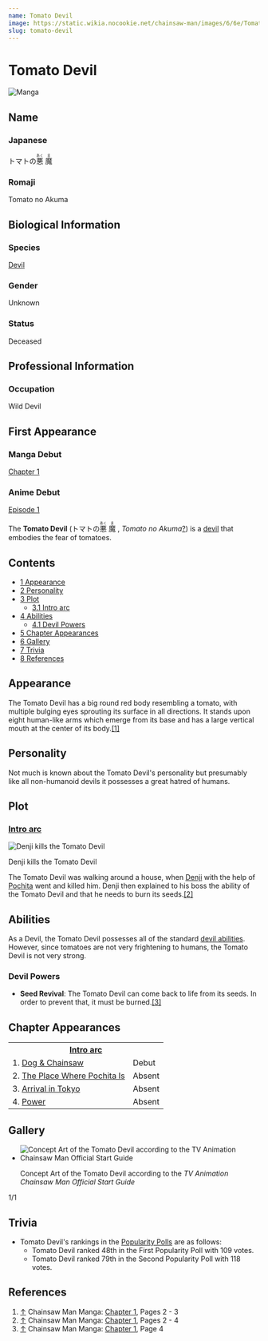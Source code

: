 ```yaml
---
name: Tomato Devil
image: https://static.wikia.nocookie.net/chainsaw-man/images/6/6e/Tomato_Devil_anime.png
slug: tomato-devil
---
```


# Tomato Devil

![Manga](https://static.wikia.nocookie.net/chainsaw-man/images/d/d1/Tomato_Devil.png "Tomato Devil.png")

## Name

### Japanese

トマトの<ruby lang="ja"><rb>悪</rb><rp> (</rp><rt>あく</rt><rp>) </rp></ruby> <ruby lang="ja"><rb>魔</rb><rp> (</rp><rt>ま</rt><rp>)</rp></ruby>

### Romaji

Tomato no Akuma

## Biological Information

### Species

[Devil](/devil "Devil")

### Gender

Unknown

### Status

Deceased

## Professional Information

### Occupation

Wild Devil

## First Appearance

### Manga Debut

[Chapter 1](/chapter-1 "Chapter 1")

### Anime Debut

[Episode 1](/episode-1 "Episode 1")

The **Tomato Devil** (トマトの<ruby lang="ja"><rb>悪</rb><rp> (</rp><rt>あく</rt><rp>) </rp></ruby> <ruby lang="ja"><rb>魔</rb><rp> (</rp><rt>ま</rt><rp>) </rp></ruby> , _Tomato no Akuma_[?](http://en.wikipedia.org/wiki/Help:Installing_Japanese_character_sets "wikipedia:Help:Installing Japanese character sets")) is a [devil](/devil "Devil") that embodies the fear of tomatoes.

## Contents

-   [1 Appearance](#Appearance)
-   [2 Personality](#Personality)
-   [3 Plot](#Plot)
    -   [3.1 Intro arc](#Intro_arc)
-   [4 Abilities](#Abilities)
    -   [4.1 Devil Powers](#Devil_Powers)
-   [5 Chapter Appearances](#Chapter_Appearances)
-   [6 Gallery](#Gallery)
-   [7 Trivia](#Trivia)
-   [8 References](#References)

## Appearance

The Tomato Devil has a big round red body resembling a tomato, with multiple bulging eyes sprouting its surface in all directions. It stands upon eight human-like arms which emerge from its base and has a large vertical mouth at the center of its body.[\[1\]](#cite_note-Ch1Pg2_-_3-1)

## Personality

Not much is known about the Tomato Devil's personality but presumably like all non-humanoid devils it possesses a great hatred of humans.

## Plot

### [Intro arc](/intro-arc "Intro arc")

![Denji kills the Tomato Devil](https://static.wikia.nocookie.net/chainsaw-man/images/a/a4/Denji_kills_the_Tomato_Devil.png "Denji kills the Tomato Devil.png")

[](/file:denji-kills-the-tomato-devil.png)

Denji kills the Tomato Devil

The Tomato Devil was walking around a house, when [Denji](/denji "Denji") with the help of [Pochita](/pochita "Pochita") went and killed him. Denji then explained to his boss the ability of the Tomato Devil and that he needs to burn its seeds.[\[2\]](#cite_note-Ch1Pg2_-_4-2)  

## Abilities

As a Devil, the Tomato Devil possesses all of the standard [devil abilities](/devil#general-abilities "Devil"). However, since tomatoes are not very frightening to humans, the Tomato Devil is not very strong.

### Devil Powers

-   **Seed Revival**: The Tomato Devil can come back to life from its seeds. In order to prevent that, it must be burned.[\[3\]](#cite_note-Ch1Pg4-3)

## Chapter Appearances

<table><tbody><tr><th colspan="2"><center><a href="/intro-arc" title="Intro arc"><span>Intro arc</span></a></center></th></tr><tr><td>1. <a href="/chapter-1" title="Chapter 1">Dog &amp; Chainsaw</a></td><td><span>Debut</span></td></tr><tr><td>2. <a href="/chapter-2" title="Chapter 2">The Place Where Pochita Is</a></td><td><span>Absent</span></td></tr><tr><td>3. <a href="/chapter-3" title="Chapter 3">Arrival in Tokyo</a></td><td><span>Absent</span></td></tr><tr><td>4. <a href="/chapter-4" title="Chapter 4">Power</a></td><td><span>Absent</span></td></tr></tbody></table>

## Gallery

-   ![Concept Art of the Tomato Devil according to the TV Animation Chainsaw Man Official Start Guide](https://static.wikia.nocookie.net/chainsaw-man/images/6/69/Tomato_Devil_Concept_Art.png "Tomato Devil Concept Art.png")
    
    Concept Art of the Tomato Devil according to the _TV Animation Chainsaw Man Official Start Guide_
    

1/1

## Trivia

-   Tomato Devil's rankings in the [Popularity Polls](/popularity-polls "Popularity Polls") are as follows:
    -   Tomato Devil ranked 48th in the First Popularity Poll with 109 votes.
    -   Tomato Devil ranked 79th in the Second Popularity Poll with 118 votes.

## References

1.  [↑](#cite_ref-Ch1Pg2_-_3_1-0) Chainsaw Man Manga: [Chapter 1](/chapter-1 "Chapter 1"), Pages 2 - 3
2.  [↑](#cite_ref-Ch1Pg2_-_4_2-0) Chainsaw Man Manga: [Chapter 1](/chapter-1 "Chapter 1"), Pages 2 - 4
3.  [↑](#cite_ref-Ch1Pg4_3-0) Chainsaw Man Manga: [Chapter 1](/chapter-1 "Chapter 1"), Page 4